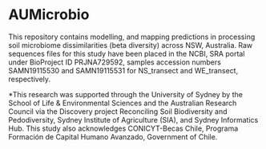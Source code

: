# AUMicrobio
This repository contains modelling, and mapping predictions in processing soil microbiome dissimilarities (beta diversity) across NSW, Australia.
Raw sequences files for this study have been placed in the NCBI, SRA portal under BioProject ID PRJNA729592, samples accession numbers SAMN19115530 and SAMN19115531 for NS_transect and WE_transect, respectively. 

*This research was supported through the University of Sydney by the School of Life & Environmental Sciences and the Australian Research Council via the Discovery project Reconciling Soil Biodiversity and Pedodiversity, Sydney Institute of Agriculture (SIA), and Sydney Informatics Hub. This study also acknowledges CONICYT-Becas Chile, Programa Formación de Capital Humano Avanzado, Government of Chile.
